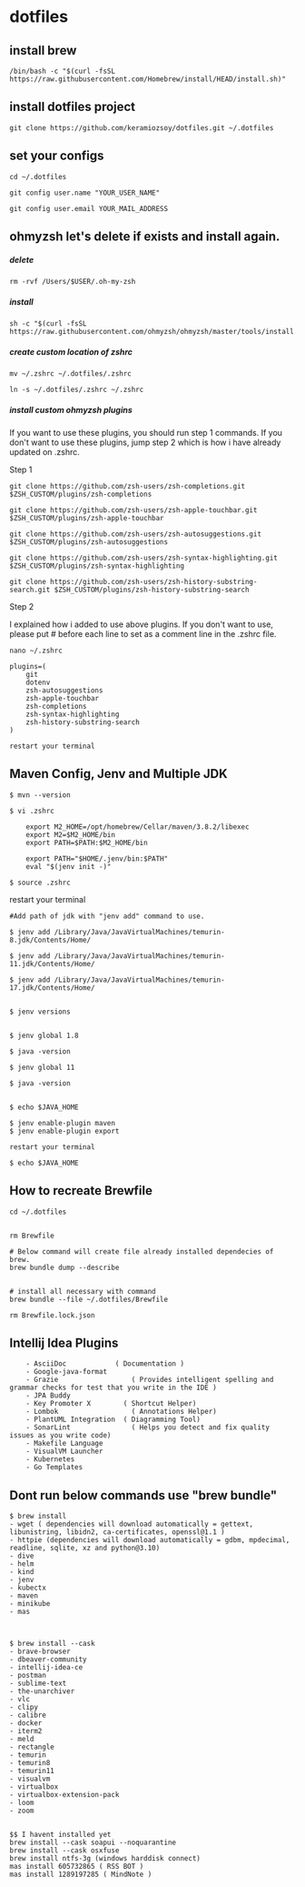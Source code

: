 # dotfiles


## install brew

```
/bin/bash -c "$(curl -fsSL https://raw.githubusercontent.com/Homebrew/install/HEAD/install.sh)"
```

## install dotfiles project
```
git clone https://github.com/keramiozsoy/dotfiles.git ~/.dotfiles
```

## set your configs

```
cd ~/.dotfiles
```

```
git config user.name "YOUR_USER_NAME"
```

```
git config user.email YOUR_MAIL_ADDRESS
```

## ohmyzsh let's delete if exists and install again.

##### delete
```
rm -rvf /Users/$USER/.oh-my-zsh
```

##### install
```
sh -c "$(curl -fsSL https://raw.githubusercontent.com/ohmyzsh/ohmyzsh/master/tools/install.sh)"
```

##### create custom location of zshrc
```
mv ~/.zshrc ~/.dotfiles/.zshrc
```
```
ln -s ~/.dotfiles/.zshrc ~/.zshrc
```


##### install custom ohmyzsh plugins 

If you want to use these plugins, you should run step 1 commands.
If you don't want to use these plugins, jump step 2 which is how i have already updated on .zshrc.

Step 1

```
git clone https://github.com/zsh-users/zsh-completions.git $ZSH_CUSTOM/plugins/zsh-completions

git clone https://github.com/zsh-users/zsh-apple-touchbar.git $ZSH_CUSTOM/plugins/zsh-apple-touchbar

git clone https://github.com/zsh-users/zsh-autosuggestions.git $ZSH_CUSTOM/plugins/zsh-autosuggestions

git clone https://github.com/zsh-users/zsh-syntax-highlighting.git $ZSH_CUSTOM/plugins/zsh-syntax-highlighting

git clone https://github.com/zsh-users/zsh-history-substring-search.git $ZSH_CUSTOM/plugins/zsh-history-substring-search
```


Step 2

I explained how i added to use above plugins.
If you don't want to use, please put # before each line to set as a comment line in the .zshrc file.

```
nano ~/.zshrc

plugins=(
	git
	dotenv
	zsh-autosuggestions
	zsh-apple-touchbar
	zsh-completions
	zsh-syntax-highlighting
	zsh-history-substring-search
)

restart your terminal
```



## Maven Config, Jenv and Multiple JDK
```
$ mvn --version

$ vi .zshrc 

	export M2_HOME=/opt/homebrew/Cellar/maven/3.8.2/libexec
	export M2=$M2_HOME/bin
	export PATH=$PATH:$M2_HOME/bin

	export PATH="$HOME/.jenv/bin:$PATH"
  	eval "$(jenv init -)"

$ source .zshrc

```

restart your terminal


```
#Add path of jdk with "jenv add" command to use.

$ jenv add /Library/Java/JavaVirtualMachines/temurin-8.jdk/Contents/Home/

$ jenv add /Library/Java/JavaVirtualMachines/temurin-11.jdk/Contents/Home/

$ jenv add /Library/Java/JavaVirtualMachines/temurin-17.jdk/Contents/Home/


$ jenv versions


$ jenv global 1.8

$ java -version

$ jenv global 11

$ java -version


$ echo $JAVA_HOME

$ jenv enable-plugin maven
$ jenv enable-plugin export

restart your terminal

$ echo $JAVA_HOME

```



## How to recreate Brewfile

```
cd ~/.dotfiles


rm Brewfile

# Below command will create file already installed dependecies of brew.
brew bundle dump --describe


# install all necessary with command
brew bundle --file ~/.dotfiles/Brewfile

rm Brewfile.lock.json
```



## Intellij Idea Plugins
```
	- AsciiDoc 			  ( Documentation )
	- Google-java-format
	- Grazie				  ( Provides intelligent spelling and grammar checks for test that you write in the IDE )
	- JPA Buddy
	- Key Promoter X        ( Shortcut Helper)
	- Lombok 				  ( Annotations Helper)
	- PlantUML Integration  ( Diagramming Tool)
	- SonarLint 			  ( Helps you detect and fix quality issues as you write code)
	- Makefile Language
	- VisualVM Launcher
	- Kubernetes
	- Go Templates
```


## Dont run below commands use "brew bundle"
```
$ brew install 
- wget ( dependencies will download automatically = gettext, libunistring, libidn2, ca-certificates, openssl@1.1 )
- httpie (dependencies will download automatically = gdbm, mpdecimal, readline, sqlite, xz and python@3.10)
- dive
- helm
- kind
- jenv
- kubectx
- maven
- minikube
- mas



$ brew install --cask
- brave-browser
- dbeaver-community
- intellij-idea-ce
- postman		
- sublime-text	
- the-unarchiver		
- vlc
- clipy	
- calibre		
- docker			
- iterm2
- meld			
- rectangle		
- temurin			
- temurin8		
- temurin11		
- visualvm
- virtualbox
- virtualbox-extension-pack		
- loom
- zoom


$$ I havent installed yet
brew install --cask soapui --noquarantine
brew install --cask osxfuse
brew install ntfs-3g (windows harddisk connect)
mas install 605732865 ( RSS BOT )
mas install 1289197285 ( MindNote )

```
